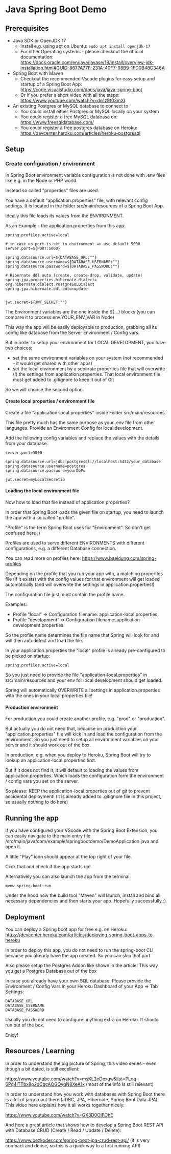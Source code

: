 # Java Spring Boot Demo

## Prerequisites

- Java SDK or OpenJDK 17
  - Install e.g. using apt on Ubuntu: `sudo apt install openjdk-17`
  - For other Operating systems - please checkout the official documentation: https://docs.oracle.com/en/java/javase/18/install/overview-jdk-installation.html#GUID-8677A77F-231A-40F7-98B9-1FD0B48C346A
- Spring Boot with Maven
  - Checkout the recommended Vscode plugins for easy setup and startup of a Spring Boot App: https://code.visualstudio.com/docs/java/java-spring-boot
  - Or if you prefer a short video with all the steps: https://www.youtube.com/watch?v=dq1z9t03mXI
- An existing Postgres or MySQL database to connect to
  - You could install either Postgres or MySQL locally on your system
  - You could register a free MySQL database on: https://www.freesqldatabase.com/
  - You could register a free postgres database on Heroku: https://devcenter.heroku.com/articles/heroku-postgresql

## Setup

### Create configuration / environment

In Spring Boot environment variable configuration is not done with .env files like e.g. in the Node or PHP world.

Instead so called "properties" files are used.

You have a default "application.properties" file, with relevant config settings. It is located in the folder src/main/resources of a Spring Boot App.

Ideally this file loads its values from the ENVIRONMENT.

As an Example - the application.properties from this app:
```
spring.profiles.active=local

# in case no port is set in environment => use default 5000
server.port=${PORT:5000}

spring.datasource.url=${DATABASE_URL:""}
spring.datasource.username=${DATABASE_USERNAME:""}
spring.datasource.password=${DATABASE_PASSWORD:""}

# Hibernate ddl auto (create, create-drop, validate, update)
spring.jpa.properties.hibernate.dialect= org.hibernate.dialect.PostgreSQLDialect
spring.jpa.hibernate.ddl-auto=update


jwt.secret=${JWT_SECRET:""}
```

The Environment variables are the one inside the ${...} blocks (you can compare it to process.env.YOUR_ENV_VAR in Node)

This way the app will be easily deployable to production, grabbing all its config like database from the Server Environment / Config vars.

But in order to setup your environment for LOCAL DEVELOPMENT, you have two choices:
- set the same environment variables on your system (not recommended - it would get shared with other apps)
- set the local environment by a separate properties file that will overwrite (!) the settings from application.properties. That local environment file must get added to .gitignore to keep it out of Git

So we will choose the second option.
 
#### Create local properties / environment file

Create a file "application-local.properties" inside Folder src/main/resources.

This file pretty much has the same purpose as your .env file from other languages. Provide an Environment Config for local development.

Add the following config variables and replace the values with the details from your database.

```
server.port=5000

spring.datasource.url=jdbc:postgresql://localhost:5432/your_database
spring.datasource.username=postgres
spring.datasource.password=yourDbPw

jwt.secret=myLocalSecretio

```

#### Loading the local environment file

Now how to load that file instead of application.properties?

In order that Spring Boot loads the given file on startup, you need to launch the app with a so called "profile".

"Profile" is the term Spring Boot uses for "Environment". So don't get confused here ;)

Profiles are used to serve different ENVIRONMENTS with different configurations, e.g. a different Database connection.

You can read more on profiles here: https://www.baeldung.com/spring-profiles 

Depending on the profile that you run your app with, a matching properties file (if it exists) with the config values for that environment will get loaded automatically (and will overwrite the settings in application.properties!)

The configuration file just must contain the profile name.

Examples:
- Profile "local" => Configuration filename: application-local.properties
- Profile "development" => Configuration filename: application-development.properties

So the profile name determines the file name that Spring will look for and will then autodetect and load the file.

In your application.properties the "local" profile is already pre-configured to be picked on startup:

`spring.profiles.active=local`

So you just need to provide the file "application-local.properties" in src/main/resources and your env for local development should get loaded.

Spring will automatically OVERWRITE all settings in application.properties with the ones in your local properties file!


#### Production environment

For production you could create another profile, e.g. "prod" or "production".

But actually you do not need that, because on production your "application.properties" file will kick in and load the configuration from the environment. So you just need to setup all environment variables on your server and it should work out of the box.

In production, e.g. when you deploy to Heroku, Spring Boot will try to lookup an application-local.properties first.

But if it does not find it, it will default to loading the values from application.properties. Which loads the configuration form the environment / config vars you set on the server.

So please: KEEP the application-local.properties out of git to prevent accidental deployment!
(it is already added to .gitignore file in this project, so usually nothing to do here)


## Running the app

If you have configured your VScode with the Spring Boot Extension, you can easily navigate to the main entry file /src/main/java/com/example/springbootdemo/DemoApplication.java and open it.

A little "Play" icon should appear at the top right of your file. 

Click that and check if the app starts up!

Alternatively you can also launch the app from the terminal:

`mvnw spring-boot:run`

Under the hood now the build tool "Maven" will launch, install and bind all necessary dependencies and then starts your app. Hopefully successfully :)


## Deployment

You can deploy a Spring boot app for free e.g. on Heroku:
https://devcenter.heroku.com/articles/deploying-spring-boot-apps-to-heroku

In order to deploy this app, you do not need to run the spring-boot CLI, because you already have the app created. So you can skip that part

Also please setup the Postgres Addon like shown in the article!
This way you get a Postgres Database out of the box

In case you already have your own SQL database:
Please provide the Environment / Config Vars in your Heroku Dashboard of your App => Tab Settings:

```
DATABASE_URL
DATABASE_USERNAME
DATABASE_PASSWORD
```

Usually you do not need to configure anything extra on Heroku.
It should run out of the box.

Enjoy!

## Resources / Learning

In order to understand the big picture of Spring, this video series - even though a bit dated, is still excellent: 

https://www.youtube.com/watch?v=msXL2oDexqw&list=PLqq-6Pq4lTTbx8p2oCgcAQGQyqN8XeA1x
(most of the info is still relevant)

In order to understand how you work with databases with Spring Boot there is a lot of jargon out there (JDBC, JPA, Hibernate, Spring Boot Data JPA). This video here explains how it all works together nicely:

https://www.youtube.com/watch?v=GX3D0OIFOhE

And here a great article that shows how to develop a Spring Boot REST API with Database CRUD (Create / Read / Update / Delete):

https://www.bezkoder.com/spring-boot-jpa-crud-rest-api/
(it is very compact and dense, so this is a quick way to a first running API)
